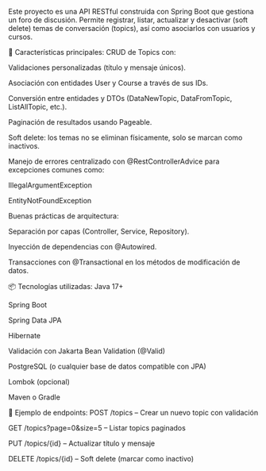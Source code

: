 Este proyecto es una API RESTful construida con Spring Boot que gestiona un foro de discusión. Permite registrar, listar, actualizar y desactivar (soft delete) temas de conversación (topics), así como asociarlos con usuarios y cursos.

🚀 Características principales:
CRUD de Topics con:

Validaciones personalizadas (título y mensaje únicos).

Asociación con entidades User y Course a través de sus IDs.

Conversión entre entidades y DTOs (DataNewTopic, DataFromTopic, ListAllTopic, etc.).

Paginación de resultados usando Pageable.

Soft delete: los temas no se eliminan físicamente, solo se marcan como inactivos.

Manejo de errores centralizado con @RestControllerAdvice para excepciones comunes como:

IllegalArgumentException

EntityNotFoundException

Buenas prácticas de arquitectura:

Separación por capas (Controller, Service, Repository).

Inyección de dependencias con @Autowired.

Transacciones con @Transactional en los métodos de modificación de datos.

📦 Tecnologías utilizadas:
Java 17+

Spring Boot

Spring Data JPA

Hibernate

Validación con Jakarta Bean Validation (@Valid)

PostgreSQL (o cualquier base de datos compatible con JPA)

Lombok (opcional)

Maven o Gradle

📌 Ejemplo de endpoints:
POST /topics – Crear un nuevo topic con validación

GET /topics?page=0&size=5 – Listar topics paginados

PUT /topics/{id} – Actualizar título y mensaje

DELETE /topics/{id} – Soft delete (marcar como inactivo)
